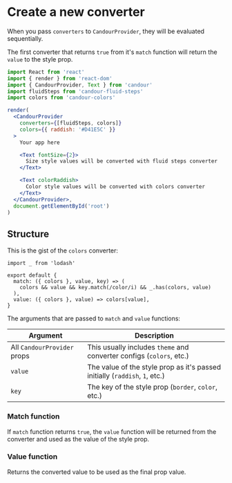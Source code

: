 # Create a new converter

When you pass `converters` to `CandourProvider`, they will be evaluated
sequentially.

The first converter that returns `true` from it's `match` function will return
the `value` to the style prop.

```jsx sandbox
import React from 'react'
import { render } from 'react-dom'
import { CandourProvider, Text } from 'candour'
import fluidSteps from 'candour-fluid-steps'
import colors from 'candour-colors'

render(
  <CandourProvider
    converters={[fluidSteps, colors]}
    colors={{ raddish: '#D41E5C' }}
  >
    Your app here

    <Text fontSize={2}>
      Size style values will be converted with fluid steps converter
    </Text>

    <Text colorRaddish>
      Color style values will be converted with colors converter
    </Text>
  </CandourProvider>,
  document.getElementById('root')
)
```

## Structure

This is the gist of the `colors` converter:
```
import _ from 'lodash'

export default {
  match: ({ colors }, value, key) => (
    colors && value && key.match(/color/i) && _.has(colors, value)
  ),
  value: ({ colors }, value) => colors[value],
}
```

The arguments that are passed to `match` and `value` functions:

| Argument                     | Description
| ---                          | ---
| All `CandourProvider` props  | This usually includes `theme` and converter configs (`colors`, etc.)
| `value`                      | The value of the style prop as it's passed initially (`raddish`, `1`, etc.)
| `key`                        | The key of the style prop (`border`, `color`, etc.)

### Match function

If `match` function returns `true`, the `value` function will be returned from
the converter and used as the value of the style prop.

### Value function

Returns the converted value to be used as the final prop value.
